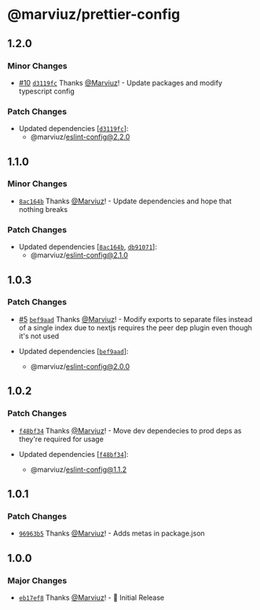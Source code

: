 # @marviuz/prettier-config

## 1.2.0

### Minor Changes

- [#10](https://github.com/Marviuz/style-guide/pull/10) [`d3119fc`](https://github.com/Marviuz/style-guide/commit/d3119fca428e10505fc63d994b910b1bb9d45d94) Thanks [@Marviuz](https://github.com/Marviuz)! - Update packages and modify typescript config

### Patch Changes

- Updated dependencies [[`d3119fc`](https://github.com/Marviuz/style-guide/commit/d3119fca428e10505fc63d994b910b1bb9d45d94)]:
  - @marviuz/eslint-config@2.2.0

## 1.1.0

### Minor Changes

- [`8ac164b`](https://github.com/Marviuz/style-guide/commit/8ac164bdffd7e0315dac8c17c006f54720f09761) Thanks [@Marviuz](https://github.com/Marviuz)! - Update dependencies and hope that nothing breaks

### Patch Changes

- Updated dependencies [[`8ac164b`](https://github.com/Marviuz/style-guide/commit/8ac164bdffd7e0315dac8c17c006f54720f09761), [`db91071`](https://github.com/Marviuz/style-guide/commit/db910711135310093ae5502391820c94a92bda99)]:
  - @marviuz/eslint-config@2.1.0

## 1.0.3

### Patch Changes

- [#5](https://github.com/Marviuz/style-guide/pull/5) [`bef9aad`](https://github.com/Marviuz/style-guide/commit/bef9aad985b629169745027803d2eb192be3573a) Thanks [@Marviuz](https://github.com/Marviuz)! - Modify exports to separate files instead of a single index due to nextjs requires the peer dep plugin even though it's not used

- Updated dependencies [[`bef9aad`](https://github.com/Marviuz/style-guide/commit/bef9aad985b629169745027803d2eb192be3573a)]:
  - @marviuz/eslint-config@2.0.0

## 1.0.2

### Patch Changes

- [`f48bf34`](https://github.com/Marviuz/style-guide/commit/f48bf34015be1f0c5a2200d114d7e95d9317d91e) Thanks [@Marviuz](https://github.com/Marviuz)! - Move dev dependecies to prod deps as they're required for usage

- Updated dependencies [[`f48bf34`](https://github.com/Marviuz/style-guide/commit/f48bf34015be1f0c5a2200d114d7e95d9317d91e)]:
  - @marviuz/eslint-config@1.1.2

## 1.0.1

### Patch Changes

- [`96963b5`](https://github.com/Marviuz/style-guide/commit/96963b5c91dabce9bd358559eff2254e8f0b1cb2) Thanks [@Marviuz](https://github.com/Marviuz)! - Adds metas in package.json

## 1.0.0

### Major Changes

- [`eb17ef8`](https://github.com/Marviuz/style-guide/commit/eb17ef8057c3c28df50e1d3c95af4110561b418e) Thanks [@Marviuz](https://github.com/Marviuz)! - 🎉 Initial Release
